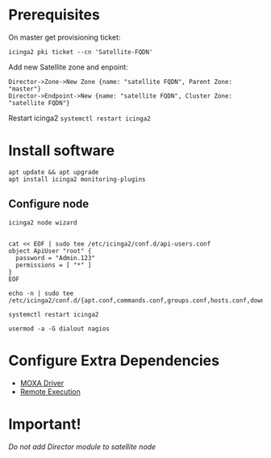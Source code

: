 # Prerequisites

On master get provisioning ticket:

```
icinga2 pki ticket --cn 'Satellite-FQDN'
```

Add new Satellite zone and enpoint:

```
Director->Zone->New Zone {name: "satellite FQDN", Parent Zone: "master"}
Director->Endpoint->New {name: "satellite FQDN", Cluster Zone: "satellite FQDN"}
```

Restart icinga2
`systemctl restart icinga2`

# Install software

```
apt update && apt upgrade
apt install icinga2 monitoring-plugins
```

## Configure node

```
icinga2 node wizard


cat << EOF | sudo tee /etc/icinga2/conf.d/api-users.conf
object ApiUser "root" {
  password = "Admin.123"
  permissions = [ "*" ]
}
EOF

echo -n | sudo tee /etc/icinga2/conf.d/{apt.conf,commands.conf,groups.conf,hosts.conf,downtimes.conf,notifications.conf,satellite.conf,services.conf,templates.conf,timeperiods.conf,users.conf}

systemctl restart icinga2

usermod -a -G dialout nagios

```

# Configure Extra Dependencies

- [MOXA Driver](moxa_drivers.md)
- [Remote Execution](remote_execution.md)

# Important!

_Do not add Director module to satellite node_
